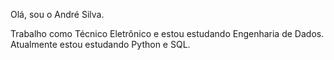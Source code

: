 Olá, sou o André Silva.

Trabalho como Técnico Eletrônico e estou estudando Engenharia de Dados.
Atualmente estou estudando Python e SQL.

<!---
Andremarciliosilva/Andremarciliosilva is a ✨ special ✨ repository because its `README.md` (this file) appears on your GitHub profile.
You can click the Preview link to take a look at your changes.
--->
